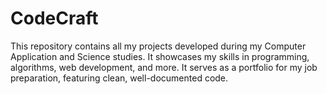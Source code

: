 # CodeCraft
This repository contains all my projects developed during my Computer Application and Science studies. It showcases my skills in programming, algorithms, web development, and more. It serves as a portfolio for my job preparation, featuring clean, well-documented code.
